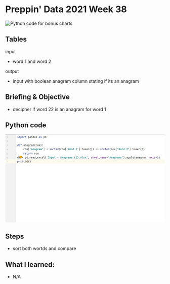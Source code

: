 # Preppin' Data 2021 Week 38
<img src='2020 w_.jpg?raw=true' alt="Python code for bonus charts">

## Tables
input
* word 1 and word 2

output
* input with boolean anagram column stating if its an anagram

## Briefing & Objective
* decipher if word 22 is an anagram for word 1

## Python code
<a href="main.py">
<img src='code snippit.jpg?raw=true' alt="Python code">
</a>

##  Steps
* sort both wortds and compare

## What I learned:
* N/A
